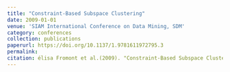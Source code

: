```yaml
---
title: "Constraint-Based Subspace Clustering"
date: 2009-01-01
venue: 'SIAM International Conference on Data Mining, SDM'
category: conferences
collection: publications
paperurl: https://doi.org/10.1137/1.9781611972795.3
permalink: 
citation: élisa Fromont et al.(2009). "Constraint-Based Subspace Clustering". SIAM International Conference on Data Mining, SDM.
---
```

